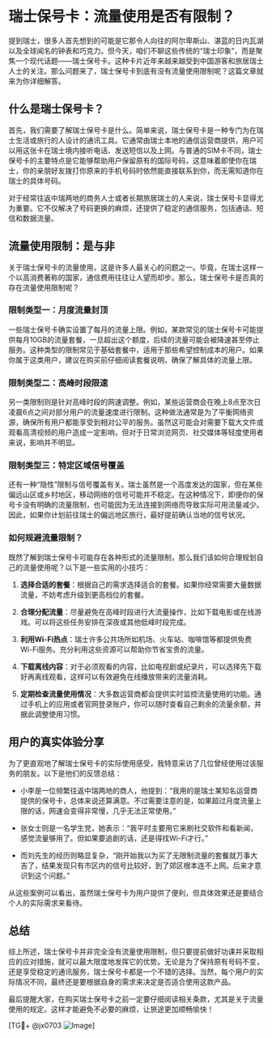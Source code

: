 # 瑞士保号卡：流量使用是否有限制？

提到瑞士，很多人首先想到的可能是它那令人向往的阿尔卑斯山、湛蓝的日内瓦湖以及全球闻名的钟表和巧克力。但今天，咱们不聊这些传统的“瑞士印象”，而是聚焦一个现代话题——瑞士保号卡。这种卡片近年来越来越受到中国游客和旅居瑞士人士的关注。那么问题来了，瑞士保号卡到底有没有流量使用限制呢？这篇文章就来为你详细解答。

## 什么是瑞士保号卡？

首先，我们需要了解瑞士保号卡是什么。简单来说，瑞士保号卡是一种专门为在瑞士生活或旅行的人设计的通讯工具。它通常由瑞士本地的通信运营商提供，用户可以用这张卡在瑞士境内接听电话、发送短信以及上网。与普通的SIM卡不同，瑞士保号卡的主要特点是它能够帮助用户保留原有的国际号码，这意味着即使你在瑞士，你的亲朋好友拨打你原来的手机号码时依然能直接联系到你，而无需知道你在瑞士的具体号码。

对于经常往返中瑞两地的商务人士或者长期旅居瑞士的人来说，瑞士保号卡显得尤为重要。它不仅解决了号码更换的麻烦，还提供了稳定的通信服务，包括通话、短信和数据流量。

## 流量使用限制：是与非

关于瑞士保号卡的流量使用，这是许多人最关心的问题之一。毕竟，在瑞士这样一个以高消费著称的国家，通信费用往往让人望而却步。那么，瑞士保号卡是否真的存在流量使用限制呢？

### 限制类型一：月度流量封顶

一些瑞士保号卡确实设置了每月的流量上限。例如，某款常见的瑞士保号卡可能提供每月10GB的流量套餐，一旦超出这个额度，后续的流量可能会被降速甚至停止服务。这种类型的限制常见于基础套餐中，适用于那些希望控制成本的用户。如果你属于这类用户，建议在购买前仔细阅读套餐说明，确保了解具体的流量上限。

### 限制类型二：高峰时段限速

另一类限制则是针对高峰时段的网速调整。例如，某些运营商会在晚上8点至次日凌晨6点之间对部分用户的流量速度进行限制。这种做法通常是为了平衡网络资源，确保所有用户都能享受到相对公平的服务。虽然这可能会对需要下载大文件或观看高清视频的用户造成一定影响，但对于日常浏览网页、社交媒体等轻度使用者来说，影响并不明显。

### 限制类型三：特定区域信号覆盖

还有一种“隐性”限制与信号覆盖有关。瑞士虽然是一个高度发达的国家，但在某些偏远山区或乡村地区，移动网络的信号可能并不稳定。在这种情况下，即便你的保号卡没有明确的流量限制，也可能因为无法连接到网络而导致实际可用流量减少。因此，如果你计划前往瑞士的偏远地区旅行，最好提前确认当地的信号状况。

### 如何规避流量限制？

既然了解到瑞士保号卡可能存在各种形式的流量限制，那么我们该如何合理规划自己的流量使用呢？以下是一些实用的小技巧：

1. **选择合适的套餐**：根据自己的需求选择适合的套餐。如果你经常需要大量数据流量，不妨考虑升级到更高档位的套餐。
   
2. **合理分配流量**：尽量避免在高峰时段进行大流量操作，比如下载电影或在线游戏。可以将这些任务安排在深夜或其他低峰时段完成。

3. **利用Wi-Fi热点**：瑞士许多公共场所如机场、火车站、咖啡馆等都提供免费Wi-Fi服务。充分利用这些资源可以帮助你节省宝贵的流量。

4. **下载离线内容**：对于必须观看的内容，比如电视剧或纪录片，可以选择先下载好再离线观看，这样可以有效避免在线播放带来的流量消耗。

5. **定期检查流量使用情况**：大多数运营商都会提供实时监控流量使用的功能。通过手机上的应用或者官网登录账户，你可以随时查看自己剩余的流量余额，并据此调整使用习惯。

## 用户的真实体验分享

为了更直观地了解瑞士保号卡的实际使用感受，我特意采访了几位曾经使用过该服务的朋友。以下是他们的反馈总结：

- 小李是一位频繁往返中瑞两地的商人，他提到：“我用的是瑞士某知名运营商提供的保号卡，总体来说还算满意。不过需要注意的是，如果超过月度流量上限的话，网速会变得非常慢，几乎无法正常使用。”
  
- 张女士则是一名学生党，她表示：“我平时主要用它来刷社交软件和看新闻，感觉流量够用了。但如果要追剧的话，还是得找Wi-Fi才行。”

- 而刘先生的经历则略显复杂，“刚开始我以为买了无限制流量的套餐就万事大吉了，结果发现只有市区内的信号比较好，到了郊区根本连不上网。后来才意识到这个问题。”

从这些案例可以看出，虽然瑞士保号卡为用户提供了便利，但具体效果还是要结合个人的实际需求来看待。

## 总结

综上所述，瑞士保号卡并非完全没有流量使用限制，但只要提前做好功课并采取相应的应对措施，就可以最大限度地发挥它的优势。无论是为了保持原有号码不变，还是享受稳定的通讯服务，瑞士保号卡都是一个不错的选择。当然，每个用户的实际情况不同，最终还是要根据自身的需求来决定是否适合使用这款产品。

最后提醒大家，在购买瑞士保号卡之前一定要仔细阅读相关条款，尤其是关于流量使用的规定。这样才能避免不必要的麻烦，让旅途更加顺畅愉快！

[TG💪+ @jx0703 ![Image](https://github.com/user-attachments/assets/dbca1d08-cadb-493c-b0ec-ad6f7a83f270)]